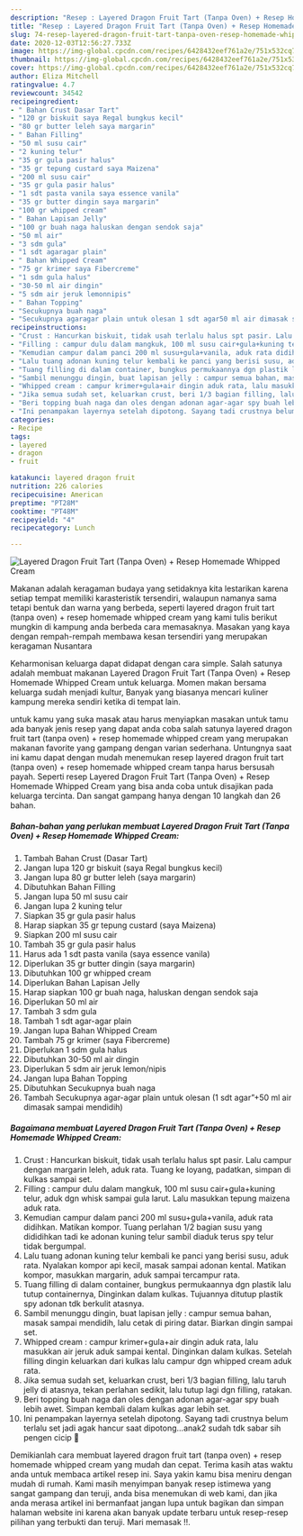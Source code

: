 ```yaml
---
description: "Resep : Layered Dragon Fruit Tart (Tanpa Oven) + Resep Homemade Whipped Cream Luar biasa"
title: "Resep : Layered Dragon Fruit Tart (Tanpa Oven) + Resep Homemade Whipped Cream Luar biasa"
slug: 74-resep-layered-dragon-fruit-tart-tanpa-oven-resep-homemade-whipped-cream-luar-biasa
date: 2020-12-03T12:56:27.733Z
image: https://img-global.cpcdn.com/recipes/6428432eef761a2e/751x532cq70/layered-dragon-fruit-tart-tanpa-oven-resep-homemade-whipped-cream-foto-resep-utama.jpg
thumbnail: https://img-global.cpcdn.com/recipes/6428432eef761a2e/751x532cq70/layered-dragon-fruit-tart-tanpa-oven-resep-homemade-whipped-cream-foto-resep-utama.jpg
cover: https://img-global.cpcdn.com/recipes/6428432eef761a2e/751x532cq70/layered-dragon-fruit-tart-tanpa-oven-resep-homemade-whipped-cream-foto-resep-utama.jpg
author: Eliza Mitchell
ratingvalue: 4.7
reviewcount: 34542
recipeingredient:
- " Bahan Crust Dasar Tart"
- "120 gr biskuit saya Regal bungkus kecil"
- "80 gr butter leleh saya margarin"
- " Bahan Filling"
- "50 ml susu cair"
- "2 kuning telur"
- "35 gr gula pasir halus"
- "35 gr tepung custard saya Maizena"
- "200 ml susu cair"
- "35 gr gula pasir halus"
- "1 sdt pasta vanila saya essence vanila"
- "35 gr butter dingin saya margarin"
- "100 gr whipped cream"
- " Bahan Lapisan Jelly"
- "100 gr buah naga haluskan dengan sendok saja"
- "50 ml air"
- "3 sdm gula"
- "1 sdt agaragar plain"
- " Bahan Whipped Cream"
- "75 gr krimer saya Fibercreme"
- "1 sdm gula halus"
- "30-50 ml air dingin"
- "5 sdm air jeruk lemonnipis"
- " Bahan Topping"
- "Secukupnya buah naga"
- "Secukupnya agaragar plain untuk olesan 1 sdt agar50 ml air dimasak sampai mendidih"
recipeinstructions:
- "Crust : Hancurkan biskuit, tidak usah terlalu halus spt pasir. Lalu campur dengan margarin leleh, aduk rata. Tuang ke loyang, padatkan, simpan di kulkas sampai set."
- "Filling : campur dulu dalam mangkuk, 100 ml susu cair+gula+kuning telur, aduk dgn whisk sampai gula larut. Lalu masukkan tepung maizena aduk rata."
- "Kemudian campur dalam panci 200 ml susu+gula+vanila, aduk rata didihkan. Matikan kompor. Tuang perlahan 1/2 bagian susu yang dididihkan tadi ke adonan kuning telur sambil diaduk terus spy telur tidak bergumpal."
- "Lalu tuang adonan kuning telur kembali ke panci yang berisi susu, aduk rata. Nyalakan kompor api kecil, masak sampai adonan kental. Matikan kompor, masukkan margarin, aduk sampai tercampur rata."
- "Tuang filling di dalam container, bungkus permukaannya dgn plastik lalu tutup containernya, Dinginkan dalam kulkas. Tujuannya ditutup plastik spy adonan tdk berkulit atasnya."
- "Sambil menunggu dingin, buat lapisan jelly : campur semua bahan, masak sampai mendidih, lalu cetak di piring datar. Biarkan dingin sampai set."
- "Whipped cream : campur krimer+gula+air dingin aduk rata, lalu masukkan air jeruk aduk sampai kental. Dinginkan dalam kulkas. Setelah filling dingin keluarkan dari kulkas lalu campur dgn whipped cream aduk rata."
- "Jika semua sudah set, keluarkan crust, beri 1/3 bagian filling, lalu taruh jelly di atasnya, tekan perlahan sedikit, lalu tutup lagi dgn filling, ratakan."
- "Beri topping buah naga dan oles dengan adonan agar-agar spy buah lebih awet. Simpan kembali dalam kulkas agar lebih set."
- "Ini penampakan layernya setelah dipotong. Sayang tadi crustnya belum terlalu set jadi agak hancur saat dipotong...anak2 sudah tdk sabar sih pengen cicip 🙈"
categories:
- Recipe
tags:
- layered
- dragon
- fruit

katakunci: layered dragon fruit 
nutrition: 226 calories
recipecuisine: American
preptime: "PT28M"
cooktime: "PT48M"
recipeyield: "4"
recipecategory: Lunch

---
```



![Layered Dragon Fruit Tart (Tanpa Oven) + Resep Homemade Whipped Cream](https://img-global.cpcdn.com/recipes/6428432eef761a2e/751x532cq70/layered-dragon-fruit-tart-tanpa-oven-resep-homemade-whipped-cream-foto-resep-utama.jpg)

Makanan adalah keragaman budaya yang setidaknya kita lestarikan karena setiap tempat memiliki karasteristik tersendiri, walaupun namanya sama tetapi bentuk dan warna yang berbeda, seperti layered dragon fruit tart (tanpa oven) + resep homemade whipped cream yang kami tulis berikut mungkin di kampung anda berbeda cara memasaknya. Masakan yang kaya dengan rempah-rempah membawa kesan tersendiri yang merupakan keragaman Nusantara



Keharmonisan keluarga dapat didapat dengan cara simple. Salah satunya adalah membuat makanan Layered Dragon Fruit Tart (Tanpa Oven) + Resep Homemade Whipped Cream untuk keluarga. Momen makan bersama keluarga sudah menjadi kultur, Banyak yang biasanya mencari kuliner kampung mereka sendiri ketika di tempat lain.

untuk kamu yang suka masak atau harus menyiapkan masakan untuk tamu ada banyak jenis resep yang dapat anda coba salah satunya layered dragon fruit tart (tanpa oven) + resep homemade whipped cream yang merupakan makanan favorite yang gampang dengan varian sederhana. Untungnya saat ini kamu dapat dengan mudah menemukan resep layered dragon fruit tart (tanpa oven) + resep homemade whipped cream tanpa harus bersusah payah.
Seperti resep Layered Dragon Fruit Tart (Tanpa Oven) + Resep Homemade Whipped Cream yang bisa anda coba untuk disajikan pada keluarga tercinta. Dan sangat gampang hanya dengan 10 langkah dan 26 bahan.


<!--inarticleads1-->

##### Bahan-bahan yang perlukan membuat Layered Dragon Fruit Tart (Tanpa Oven) + Resep Homemade Whipped Cream:

1. Tambah  Bahan Crust (Dasar Tart)
1. Jangan lupa 120 gr biskuit (saya Regal bungkus kecil)
1. Jangan lupa 80 gr butter leleh (saya margarin)
1. Dibutuhkan  Bahan Filling
1. Jangan lupa 50 ml susu cair
1. Jangan lupa 2 kuning telur
1. Siapkan 35 gr gula pasir halus
1. Harap siapkan 35 gr tepung custard (saya Maizena)
1. Siapkan 200 ml susu cair
1. Tambah 35 gr gula pasir halus
1. Harus ada 1 sdt pasta vanila (saya essence vanila)
1. Diperlukan 35 gr butter dingin (saya margarin)
1. Dibutuhkan 100 gr whipped cream
1. Diperlukan  Bahan Lapisan Jelly
1. Harap siapkan 100 gr buah naga, haluskan dengan sendok saja
1. Diperlukan 50 ml air
1. Tambah 3 sdm gula
1. Tambah 1 sdt agar-agar plain
1. Jangan lupa  Bahan Whipped Cream
1. Tambah 75 gr krimer (saya Fibercreme)
1. Diperlukan 1 sdm gula halus
1. Dibutuhkan 30-50 ml air dingin
1. Diperlukan 5 sdm air jeruk lemon/nipis
1. Jangan lupa  Bahan Topping
1. Dibutuhkan Secukupnya buah naga
1. Tambah Secukupnya agar-agar plain untuk olesan (1 sdt agar”+50 ml air dimasak sampai mendidih)




<!--inarticleads2-->

##### Bagaimana membuat  Layered Dragon Fruit Tart (Tanpa Oven) + Resep Homemade Whipped Cream:

1. Crust : Hancurkan biskuit, tidak usah terlalu halus spt pasir. Lalu campur dengan margarin leleh, aduk rata. Tuang ke loyang, padatkan, simpan di kulkas sampai set.
1. Filling : campur dulu dalam mangkuk, 100 ml susu cair+gula+kuning telur, aduk dgn whisk sampai gula larut. Lalu masukkan tepung maizena aduk rata.
1. Kemudian campur dalam panci 200 ml susu+gula+vanila, aduk rata didihkan. Matikan kompor. Tuang perlahan 1/2 bagian susu yang dididihkan tadi ke adonan kuning telur sambil diaduk terus spy telur tidak bergumpal.
1. Lalu tuang adonan kuning telur kembali ke panci yang berisi susu, aduk rata. Nyalakan kompor api kecil, masak sampai adonan kental. Matikan kompor, masukkan margarin, aduk sampai tercampur rata.
1. Tuang filling di dalam container, bungkus permukaannya dgn plastik lalu tutup containernya, Dinginkan dalam kulkas. Tujuannya ditutup plastik spy adonan tdk berkulit atasnya.
1. Sambil menunggu dingin, buat lapisan jelly : campur semua bahan, masak sampai mendidih, lalu cetak di piring datar. Biarkan dingin sampai set.
1. Whipped cream : campur krimer+gula+air dingin aduk rata, lalu masukkan air jeruk aduk sampai kental. Dinginkan dalam kulkas. Setelah filling dingin keluarkan dari kulkas lalu campur dgn whipped cream aduk rata.
1. Jika semua sudah set, keluarkan crust, beri 1/3 bagian filling, lalu taruh jelly di atasnya, tekan perlahan sedikit, lalu tutup lagi dgn filling, ratakan.
1. Beri topping buah naga dan oles dengan adonan agar-agar spy buah lebih awet. Simpan kembali dalam kulkas agar lebih set.
1. Ini penampakan layernya setelah dipotong. Sayang tadi crustnya belum terlalu set jadi agak hancur saat dipotong...anak2 sudah tdk sabar sih pengen cicip 🙈




Demikianlah cara membuat layered dragon fruit tart (tanpa oven) + resep homemade whipped cream yang mudah dan cepat. Terima kasih atas waktu anda untuk membaca artikel resep ini. Saya yakin kamu bisa meniru dengan mudah di rumah. Kami masih menyimpan banyak resep istimewa yang sangat gampang dan teruji, anda bisa menemukan di web kami, dan jika anda merasa artikel ini bermanfaat jangan lupa untuk bagikan dan simpan halaman website ini karena akan banyak update terbaru untuk resep-resep pilihan yang terbukti dan teruji. Mari memasak !!. 
